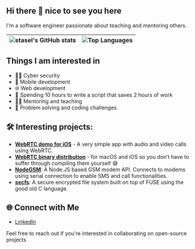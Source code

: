## Hi there 👋 nice to see you here

I'm a software engineer passionate about teaching and mentoring others. 

| ![stasel's GitHub stats](https://github-readme-stats.vercel.app/api?username=stasel) | ![Top Languages](https://github-readme-stats.vercel.app/api/top-langs/?username=stasel&layout=compact) |
|------------|-------------|

## Things I am interested in
- 🕵️‍♂️ Cyber security
- 📱 Mobile development
- 🌐 Web development
- 👾 Spending 10 hours to write a script that saves 2 hours of work
- 👨‍💻 Mentoring and teaching
- 🧠 Problem solving and coding challenges


## 🛠️ Interesting projects:
- **[WebRTC demo for iOS](httpsgithub.com/stasel/WebRTC-iOS)** - A very simple app with audio and video calls using WebRTC.
- **[WebRTC binary distribution](https://github.com/stasel/WebRTC)** - for macOS and iOS so you don’t have to suffer through compiling them yourself 😅
- **[NodeGSM](https://github.com/stasel/NodeGSM)**: A Node.JS based GSM modem API. Connects to modems using serial connection to enable SMS and call functionalities.
- **[secfs](https://github.com/stasel/secfs)**: A secure encrypted file system built on top of FUSE using the good old C language. 

## 🌐 Connect with Me

- [LinkedIn](https://www.linkedin.com/in/stasel/)

Feel free to reach out if you're interested in collaborating on open-source projects

